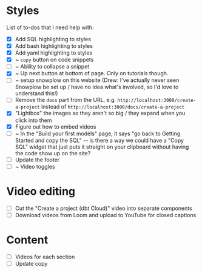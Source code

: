 # Styles
List of to-dos that I need help with:
- [x] Add SQL highlighting to styles
- [x] Add bash highlighting to styles
- [x] Add yaml highlighting to styles
- [x] ~ `copy` button on code snippets
- [ ] ~ Ability to collapse a snippet
- [x] ~ Up next button at bottom of page. Only on tutorials though.
- [ ] ~ setup snowplow on this website (Drew: I've actually never seen Snowplow be set up / have no idea what's involved, so I'd love to understand this!)
- [ ] Remove the `docs` part from the URL, e.g. `http://localhost:3000/create-a-project` instead of `http://localhost:3000/docs/create-a-project`
- [x] "Lightbox" the images so they aren't so big / they expand when you click into them
- [x] Figure out how to embed videos
- [ ] ~ In the "Build your first models" page, it says "go back to Getting Started
and copy the SQL" -- is there a way we could have a "Copy SQL" widget that just
puts it straight on your clipboard without having the code show up on the site?
- [ ] Update the footer
- [ ] ~ Video toggles

# Video editing
- [ ] Cut the "Create a project (dbt Cloud)" video into separate components
- [ ] Download videos from Loom and upload to YouTube for closed captions

# Content
- [ ] Videos for each section
- [ ] Update copy

